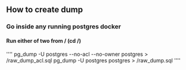 ## How to create dump

### Go inside any running postgres docker

#### Run either of two from / (cd /)

''''
pg_dump -U postgres  --no-acl  --no-owner  postgres > /raw_dump_acl.sql
pg_dump -U postgres postgres > /raw_dump.sql
''''